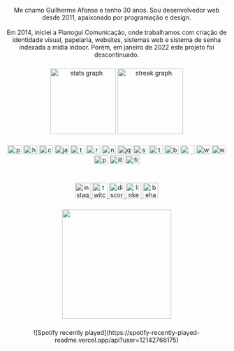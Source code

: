 <p align="center">Me chamo Guilherme Afonso e tenho 30 anos. Sou desenvolvedor web desde 2011, apaixonado por programação e design.<br><br>Em 2014, iniciei a Pianogui Comunicação, onde trabalhamos com criação de identidade visual, papelaria, websites, sistemas web e sistema de senha indexada a mídia indoor. Porém, em janeiro de 2022 este projeto foi descontinuado.</p>

###

<div align="center">
  <img src="https://github-readme-stats.vercel.app/api?username=guilhermeafonsodev&hide_title=false&hide_rank=false&show_icons=true&include_all_commits=true&count_private=true&disable_animations=false&theme=dracula&locale=en&hide_border=false" height="150" alt="stats graph"  />
  <img src="https://streak-stats.demolab.com?user=guilhermeafonsodev&locale=en&mode=daily&theme=dracula&hide_border=false&border_radius=5" height="150" alt="streak graph"  />
</div>

###

<div align="center">
  <img src="https://cdn.jsdelivr.net/gh/devicons/devicon/icons/php/php-plain.svg" height="20" width="32" alt="php logo"  />
  <img src="https://cdn.jsdelivr.net/gh/devicons/devicon/icons/html5/html5-original.svg" height="20" width="32" alt="html5 logo"  />
  <img src="https://cdn.jsdelivr.net/gh/devicons/devicon/icons/css3/css3-original.svg" height="20" width="32" alt="css3 logo"  />
  <img src="https://cdn.jsdelivr.net/gh/devicons/devicon/icons/javascript/javascript-original.svg" height="20" width="32" alt="javascript logo"  />
  <img src="https://cdn.jsdelivr.net/gh/devicons/devicon/icons/typescript/typescript-plain.svg" height="20" width="32" alt="typescript logo"  />
  <img src="https://cdn.jsdelivr.net/gh/devicons/devicon/icons/react/react-original.svg" height="20" width="32" alt="react logo"  />
  <img src="https://cdn.jsdelivr.net/gh/devicons/devicon/icons/nextjs/nextjs-line.svg" height="20" width="32" alt="nextjs logo"  />
  <img src="https://cdn.jsdelivr.net/gh/devicons/devicon/icons/jquery/jquery-original.svg" height="20" width="32" alt="jquery logo"  />
  <img src="https://cdn.jsdelivr.net/gh/devicons/devicon/icons/sass/sass-original.svg" height="20" width="32" alt="sass logo"  />
  <img src="https://cdn.jsdelivr.net/gh/devicons/devicon/icons/tailwindcss/tailwindcss-plain.svg" height="20" width="32" alt="tailwindcss logo"  />
  <img src="https://cdn.jsdelivr.net/gh/devicons/devicon/icons/bootstrap/bootstrap-original.svg" height="20" width="32" alt="bootstrap logo"  />
  <img src="https://cdn.jsdelivr.net/gh/devicons/devicon/icons/mysql/mysql-original-wordmark.svg" height="20" width="32" alt="mysql logo"  />
  <img src="https://cdn.jsdelivr.net/gh/devicons/devicon/icons/wordpress/wordpress-plain.svg" height="20" width="32" alt="wordpress logo"  />
  <img src="https://cdn.jsdelivr.net/gh/devicons/devicon/icons/woocommerce/woocommerce-original.svg" height="20" width="32" alt="woocommerce logo"  />
  <img src="https://cdn.jsdelivr.net/gh/devicons/devicon/icons/photoshop/photoshop-line.svg" height="20" width="32" alt="photoshop logo"  />
  <img src="https://cdn.jsdelivr.net/gh/devicons/devicon/icons/illustrator/illustrator-line.svg" height="20" width="32" alt="illustrator logo"  />
  <img src="https://cdn.jsdelivr.net/gh/devicons/devicon/icons/figma/figma-original.svg" height="20" width="32" alt="figma logo"  />
</div>

###

<br clear="both">

<div align="center">
  <a href="https://www.instagram.com/guilherme.afonso/" target="_blank">
    <img src="https://img.shields.io/static/v1?message=Instagram&logo=instagram&label=&color=282a36&logoColor=white&labelColor=&style=for-the-badge" height="35" alt="instagram logo"  />
  </a>
  <a href="https://twitch.tv/olegnoir" target="_blank">
    <img src="https://img.shields.io/static/v1?message=Twitch&logo=twitch&label=&color=282a36&logoColor=white&labelColor=&style=for-the-badge" height="35" alt="twitch logo"  />
  </a>
  <a href="Oleg#11489" target="_blank">
    <img src="https://img.shields.io/static/v1?message=Discord&logo=discord&label=&color=282a36&logoColor=white&labelColor=&style=for-the-badge" height="35" alt="discord logo"  />
  </a>
  <a href="https://www.linkedin.com/in/guilhermeafonsodev/" target="_blank">
    <img src="https://img.shields.io/static/v1?message=LinkedIn&logo=linkedin&label=&color=282a36&logoColor=white&labelColor=&style=for-the-badge" height="35" alt="linkedin logo"  />
  </a>
  <a href="https://www.behance.net/guilhermeafonso" target="_blank">
    <img src="https://img.shields.io/static/v1?message=Behance&logo=behance&label=&color=282a36&logoColor=white&labelColor=&style=for-the-badge" height="35" alt="behance logo"  />
  </a>
</div>

###

<div align="center">
  <img height="250" src="https://i.giphy.com/media/13FrpeVH09Zrb2/giphy.webp"  />
</div>

###

<div align="center">
  ![Spotify recently played](https://spotify-recently-played-readme.vercel.app/api?user=12142766175)
</div>

###
